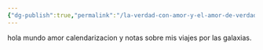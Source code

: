 ```yaml
---
{"dg-publish":true,"permalink":"/la-verdad-con-amor-y-el-amor-de-verdad-siempre/"}
---
```



hola mundo amor
calendarizacion y notas sobre mis viajes  por las galaxias.